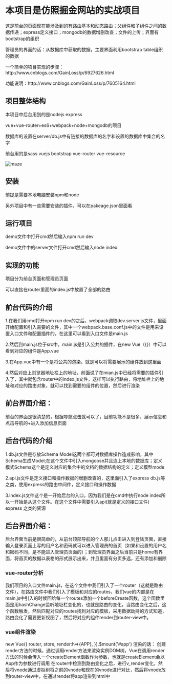 <h1>本项目是仿照掘金网站的实战项目</h1>
<p>这是前台的页面现在能涉及到的有路由基本和动态路由；父组件和子组件之间的数据传递；express定义接口；mongodb的数据增删改查；文件的上传；界面有bootstrap的组织</p>
<p>管理员的界面的话：从数据库中获取的数据，主要界面利用bootstrap table组织的数据</p>
<p>一个简单的项目实现的步骤：http://www.cnblogs.com/GainLoss/p/6927626.html</p>
<p>功能说明：http://www.cnblogs.com/GainLoss/p/7605164.html</p>
<h2>项目整体结构</h2>
<p>本项目中后台用到的是nodejs express</p>
<p>vue+vue-router+es6+webpack+node+mongodb的项目</p>
<p>数据库的设置在server/db.js中有链接的数据库的名字和设置的数据库中集合的名字</p>
<p>前台用的是sass vuejs bootstrap vue-router vue-resource</p>

![maze](https://github.com/GainLoss/vue-node-mongodb/blob/master/static/introduct/1.png) 

<h2>安装</h2>
<p>前提是需要本地电脑安装npm和node<p>
<p>另外项目中有一些需要安装的插件，可以在pakeage.json里面看</p>
<h2>运行项目</h2>
<p>demo文件中打开cmd然后输入npm run dev</p>
<p>demo文件中的server文件打开cmd然后输入node index</p>
<h2>实现的功能</h2>
<p>项目分为前台页面和管理员页面</p>
<p>可以直接在router里面的index.js中放置了全部的路由</p>
<h2>前台代码的介绍</h2>
<p>1.在我们用cmd打开npm run dev的之后，webpack调取dev.server.js文件，里面开始配置和引入需要的文件，其中一个webpack.base.conf.js中的文件是用来设置入口文件和配置插件的，在这里可以看到入口文件是main.js</p>
<p>2.然后到main.js位于src中。main.js是引入公共的插件，在new Vue（{}）中可以看到对应的组件是App.vue</p>
<p>3.在App.vue中有一个<router-view></router-view>是将公共的渲染，就是可以将需要展示的组件放到这里面</p>
<p>4.然后对应上浏览器地址栏上的地址，前面说了在mian.js中已经将需要的插件引入了，其中就包含router中的index.js文件，这样可以执行路由，将地址栏上的地址和对应的路由对象，就可以找到需要的组件的位置，然后进行渲染</p>
<h2>前台界面介绍：</h2>
<p>前台的界面是很清楚的，根据导航点击就可以了，目前功能不是很多，展示信息和点击导航的+进入添加信息页面</p>
<h2>后台代码的介绍</h2>
<p>1.db.js文件是存放Schema Model这两个都可对数据库操作造成影响，其中Schema生成Model;在这个文件中引入mongoose并且连上本地的数据库；定义模式Schema这个是定义对应的集合中的文档的数据结构的定义；定义模型mode</p>
<p>2.api.js文件是定义接口和操作数据的增删改查的，这里面引入了express db.js等之类，使用express的路由中间件，定义接口和操作数据</p>
<p>3.index.js文件这个是一开始后台的入口，因为我们是在cmd中执行node index所以一开始是从这个文件。在这个文件中需要引入api(就是定义的接口文件) express 之类的资源</p>
<h2>后台界面介绍：</h2>
<p>后台界面当前是很简单的，从前台顶部导航的个人那儿点击进入到登陆页面，直接输入登录页面上写的用户名和密码就可以进入管理员的首页（如果和设置的用户名和密码不同，是不能进入管理员页面的）；到管理员界面之后当前只是home有界面，将首页的数据以表格的形式展示出来，并且里面有分页多选，还有添加和删除</p>

### vue-router分析
我们项目的入口文件main.js，在这个文件中我们引入了一个router（这就是路由文件），在路由文件中我们引入了模板和对应的routes，我们vue的内部是在main.js中引入的时候回给每一个routes添加一个beforeCreate函数，这个函数里面是用hashChange监听地址栏变化的，也就是路由的变化，当路由变化之后，这个函数触发，然后匹配对应的routes找到对应的模板，采用数据劫持的方式知道，路由变化了需要更新视图了，然后将对应的组件render到router-view中。

### vue组件渲染
new Vue({
	router,
	store,
	render:h=>{APP},
}).$mount('#app')
渲染的话：
创建render方法的时候，通过调用render方法来渲染实例DOM树，Vue在调用render方法的时候会传入一个createElement函数作为参数，也就是createElement会以  
App作为参数进行调用
在router中检测到路由变化之后，进行v_render变化，然后将vnode通过虚拟树将之前的vnode和现在的vnode进行对比，然后将vnode放到router-view中，在通过render将app渲染到html中








